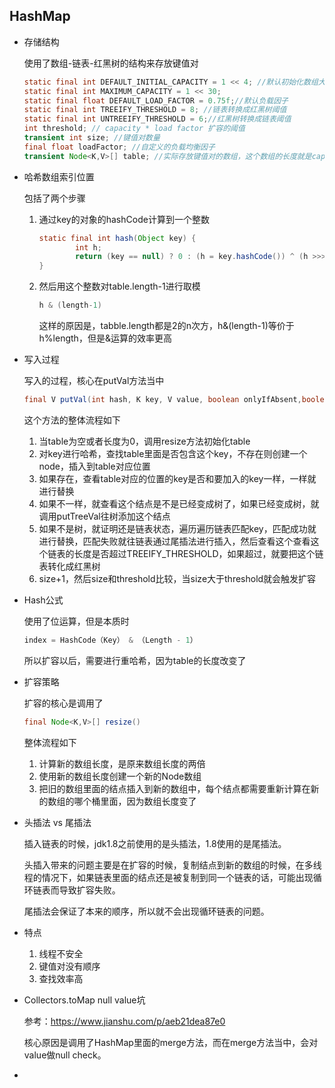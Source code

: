 ## HashMap

+ 存储结构

  使用了数组-链表-红黑树的结构来存放键值对

  ```java
  static final int DEFAULT_INITIAL_CAPACITY = 1 << 4; //默认初始化数组大小，16
  static final int MAXIMUM_CAPACITY = 1 << 30;
  static final float DEFAULT_LOAD_FACTOR = 0.75f;//默认负载因子
  static final int TREEIFY_THRESHOLD = 8; //链表转换成红黑树阈值
  static final int UNTREEIFY_THRESHOLD = 6;//红黑树转换成链表阈值
  int threshold; // capacity * load factor 扩容的阈值
  transient int size; //键值对数量
  final float loadFactor; //自定义的负载均衡因子
  transient Node<K,V>[] table; //实际存放键值对的数组，这个数组的长度就是capacity，都是2的n次方
  ```

+ 哈希数组索引位置

  包括了两个步骤

  1. 通过key的对象的hashCode计算到一个整数

     ```java
     static final int hash(Object key) {
             int h;
             return (key == null) ? 0 : (h = key.hashCode()) ^ (h >>> 16);
     }
     ```

  2. 然后用这个整数对table.length-1进行取模

     ```java
     h & (length-1)
     ```

     这样的原因是，tabble.length都是2的n次方，h&(length-1)等价于h%length，但是&运算的效率更高

+ 写入过程

  写入的过程，核心在putVal方法当中

  ```java
  final V putVal(int hash, K key, V value, boolean onlyIfAbsent,boolean evict)
  ```

  这个方法的整体流程如下

  1. 当table为空或者长度为0，调用resize方法初始化table
  2. 对key进行哈希，查找table里面是否包含这个key，不存在则创建一个node，插入到table对应位置
  3. 如果存在，查看table对应的位置的key是否和要加入的key一样，一样就进行替换
  4. 如果不一样，就查看这个结点是不是已经变成树了，如果已经变成树，就调用putTreeVal往树添加这个结点
  5. 如果不是树，就证明还是链表状态，遍历遍历链表匹配key，匹配成功就进行替换，匹配失败就往链表通过尾插法进行插入，然后查看这个查看这个链表的长度是否超过TREEIFY_THRESHOLD，如果超过，就要把这个链表转化成红黑树
  6. size+1，然后size和threshold比较，当size大于threshold就会触发扩容

+ Hash公式

  使用了位运算，但是本质时

  ```java
  index = HashCode（Key） & （Length - 1）
  ```

  所以扩容以后，需要进行重哈希，因为table的长度改变了

+ 扩容策略

  扩容的核心是调用了

  ```java
  final Node<K,V>[] resize()
  ```

  整体流程如下

  1. 计算新的数组长度，是原来数组长度的两倍
  2. 使用新的数组长度创建一个新的Node数组
  3. 把旧的数组里面的结点插入到新的数组中，每个结点都需要重新计算在新的数组的哪个桶里面，因为数组长度变了

+ 头插法 vs 尾插法

  插入链表的时候，jdk1.8之前使用的是头插法，1.8使用的是尾插法。

  头插入带来的问题主要是在扩容的时候，复制结点到新的数组的时候，在多线程的情况下，如果链表里面的结点还是被复制到同一个链表的话，可能出现循环链表而导致扩容失败。

  尾插法会保证了本来的顺序，所以就不会出现循环链表的问题。

+ 特点

  1. 线程不安全
  2. 键值对没有顺序
  3. 查找效率高 

+ Collectors.toMap null value坑

  参考：<https://www.jianshu.com/p/aeb21dea87e0>

  核心原因是调用了HashMap里面的merge方法，而在merge方法当中，会对value做null check。

+ 